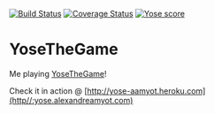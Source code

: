 [![Build Status](https://travis-ci.org/aamyot/yose.svg?branch=master)](https://travis-ci.org/aamyot/yose)
[![Coverage Status](https://coveralls.io/repos/aamyot/yose/badge.svg)](https://coveralls.io/r/aamyot/yose)
[![Yose score](http://yosethegame.com/players/aamyot/badge.svg)](http://yosethegame.com)


YoseTheGame
===========

Me playing [YoseTheGame](http://yosethegame.com)!

Check it in action @ [http://yose-aamyot.heroku.com](http//:yose.alexandreamyot.com)

